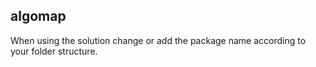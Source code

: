 ## algomap

When using the solution change or add the package name according to your folder structure.
